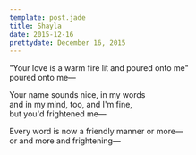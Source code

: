 ```yaml
---
template: post.jade
title: Shayla
date: 2015-12-16
prettydate: December 16, 2015
---
```


"Your love is a warm fire lit and poured onto me"  
poured onto me&mdash;

Your name sounds nice, in my words  
and in my mind, too, and I'm fine,  
but you'd frightened me&mdash;

Every word is now a friendly manner or more&mdash;  
or and more and frightening&mdash;

